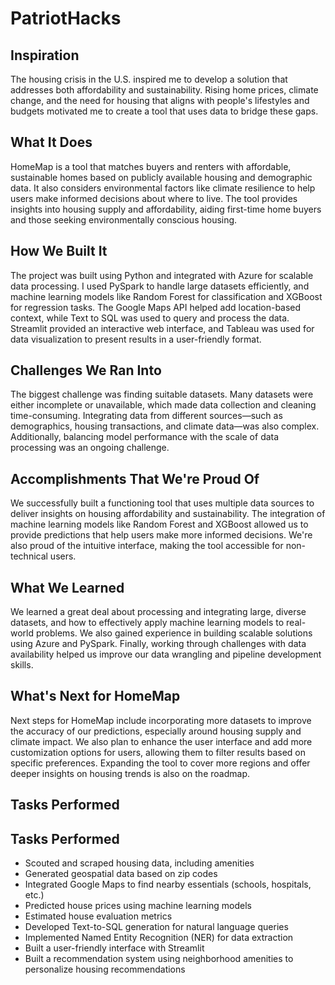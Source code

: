 # PatriotHacks

## Inspiration
The housing crisis in the U.S. inspired me to develop a solution that addresses both affordability and sustainability. Rising home prices, climate change, and the need for housing that aligns with people's lifestyles and budgets motivated me to create a tool that uses data to bridge these gaps.

## What It Does
HomeMap is a tool that matches buyers and renters with affordable, sustainable homes based on publicly available housing and demographic data. It also considers environmental factors like climate resilience to help users make informed decisions about where to live. The tool provides insights into housing supply and affordability, aiding first-time home buyers and those seeking environmentally conscious housing.

## How We Built It
The project was built using Python and integrated with Azure for scalable data processing. I used PySpark to handle large datasets efficiently, and machine learning models like Random Forest for classification and XGBoost for regression tasks. The Google Maps API helped add location-based context, while Text to SQL was used to query and process the data. Streamlit provided an interactive web interface, and Tableau was used for data visualization to present results in a user-friendly format.

## Challenges We Ran Into
The biggest challenge was finding suitable datasets. Many datasets were either incomplete or unavailable, which made data collection and cleaning time-consuming. Integrating data from different sources—such as demographics, housing transactions, and climate data—was also complex. Additionally, balancing model performance with the scale of data processing was an ongoing challenge.

## Accomplishments That We're Proud Of
We successfully built a functioning tool that uses multiple data sources to deliver insights on housing affordability and sustainability. The integration of machine learning models like Random Forest and XGBoost allowed us to provide predictions that help users make more informed decisions. We're also proud of the intuitive interface, making the tool accessible for non-technical users.

## What We Learned
We learned a great deal about processing and integrating large, diverse datasets, and how to effectively apply machine learning models to real-world problems. We also gained experience in building scalable solutions using Azure and PySpark. Finally, working through challenges with data availability helped us improve our data wrangling and pipeline development skills.

## What's Next for HomeMap
Next steps for HomeMap include incorporating more datasets to improve the accuracy of our predictions, especially around housing supply and climate impact. We also plan to enhance the user interface and add more customization options for users, allowing them to filter results based on specific preferences. Expanding the tool to cover more regions and offer deeper insights on housing trends is also on the roadmap.

## Tasks Performed

## Tasks Performed

- Scouted and scraped housing data, including amenities
- Generated geospatial data based on zip codes
- Integrated Google Maps to find nearby essentials (schools, hospitals, etc.)
- Predicted house prices using machine learning models
- Estimated house evaluation metrics
- Developed Text-to-SQL generation for natural language queries
- Implemented Named Entity Recognition (NER) for data extraction
- Built a user-friendly interface with Streamlit
- Built a recommendation system using neighborhood amenities to personalize housing recommendations
